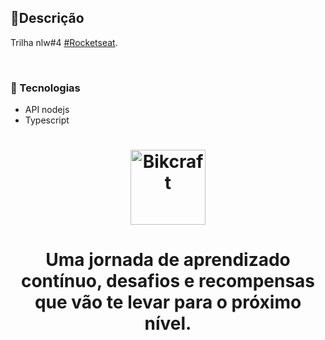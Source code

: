 
## 📲Descrição 

Trilha nlw#4 [#Rocketseat](https://rocketseat.com.br/).

<br>

### :speech_balloon: Tecnologias 

- API nodejs
- Typescript

<h1 align="center">
    <img alt="Bikcraft" title="Rockeatseat" src="https://yt3.ggpht.com/a-/AN66SAwEmAP0WiZxLuzJ_prRn4DduPMIMUiPpzBuZg=s900-mo-c-c0xffffffff-rj-k-no" width="120px" />
</h1>

<h1 align="center">Uma jornada de aprendizado contínuo, desafios e recompensas que vão te levar para o próximo nível.</h1>
